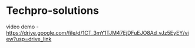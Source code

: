 # Techpro-solutions



video demo - https://drive.google.com/file/d/1CT_3mY1TJM47EjDFuEJO8Ad_vJz5EyEY/view?usp=drive_link
